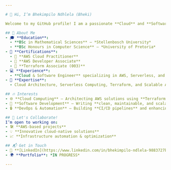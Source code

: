 ```yaml
---

# 👋 Hi, I’m Bhekimpilo Ndhlela (Bheki)

Welcome to my GitHub profile! I am a passionate **Cloud** and **Software Engineer** specializing in **AWS** technologies.  

## 🚀 About Me  
- 🎓 **Education**:  
  - **BSc in Mathematical Sciences** – *Stellenbosch University*  
  - **BSc Honours in Computer Science** – *University of Pretoria*  
- 📜 **Certifications**:  
  - 🏅 **AWS Cloud Practitioner**  
  - 🏅 **AWS Developer Associate**
  - 🏅 **Terraform Associate (003)**
- 💻 **Experience**:  
  - **Cloud & Software Engineer** specializing in AWS, Serverless, and Infrastructure Automation.  
- 🔧 **Expertise**:  
  - Cloud Architecture, Serverless Computing, Terraform, and Scalable AWS Solutions.  

## 🔥 Interests  
- 🌐 **Cloud Computing** – Architecting AWS solutions using **Terraform, Python, and Serverless** frameworks.  
- 🤖 **Software Development** – Writing **clean, maintainable, and scalable** code.  
- 🔒 **DevOps & Automation** – Building **CI/CD pipelines** and enhancing system reliability.  

## 🤝 Let's Collaborate!  
I’m open to working on:  
- 🛠️ **AWS-based projects**  
- 💡 **Innovative cloud-native solutions**  
- 📈 **Infrastructure automation & optimization**  

## 📬 Get in Touch  
- 💼 **[LinkedIn](https://www.linkedin.com/in/bhekimpilo-ndlela-9883727b/)**  
- 🌍 **Portfolio**: *IN PROGRESS*  

---
```

